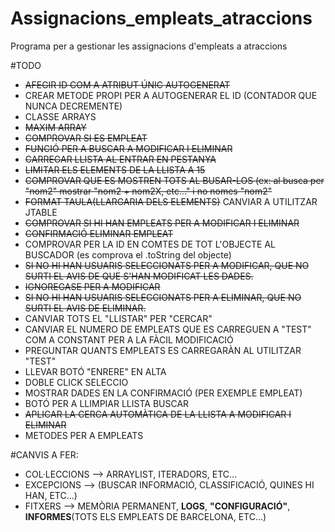 # Assignacions_empleats_atraccions
Programa per a gestionar les assignacions d'empleats a atraccions

#TODO
- ~~AFEGIR ID COM A ATRIBUT ÚNIC AUTOGENERAT~~
- CREAR METODE PROPI PER A AUTOGENERAR EL ID (CONTADOR QUE NUNCA DECREMENTE)
- CLASSE ARRAYS
- ~~MAXIM ARRAY~~
- ~~COMPROVAR SI ES EMPLEAT~~
- ~~FUNCIÓ PER A BUSCAR A MODIFICAR I ELIMINAR~~
- ~~CARREGAR LLISTA AL ENTRAR EN PESTANYA~~
- ~~LIMITAR ELS ELEMENTS DE LA LLISTA A 15~~
- ~~COMPROVAR QUE ES MOSTREN TOTS AL BUSAR-LOS (ex: al busca per "nom2" mostrar "nom2 + nom2X, etc..." i no nomes "nom2"~~
- ~~FORMAT TAULA(LLARGARIA DELS ELEMENTS)~~ CANVIAR A UTILITZAR JTABLE
- ~~COMPROVAR SI HI HAN EMPLEATS PER A MODIFICAR I ELIMINAR~~
- ~~CONFIRMACIÓ ELIMINAR EMPLEAT~~
- COMPROVAR PER LA ID EN COMTES DE TOT L'OBJECTE AL BUSCADOR (es comprova el .toString del objecte)
- ~~SI NO HI HAN USUARIS SELECCIONATS PER A MODIFICAR, QUE NO SURTI EL AVIS DE QUE S'HAN MODIFICAT LES DADES.~~
- ~~IGNOREGASE PER A MODIFICAR~~
- ~~SI NO HI HAN USUARIS SELECCIONATS PER A ELIMINAR, QUE NO SURTI EL AVIS DE ELIMINAR.~~
- CANVIAR TOTS EL "LLISTAR" PER "CERCAR"
- CANVIAR EL NUMERO DE EMPLEATS QUE ES CARREGUEN A "TEST" COM A CONSTANT PER A LA FÀCIL MODIFICACIÓ
- PREGUNTAR QUANTS EMPLEATS ES CARREGARÀN AL UTILITZAR "TEST"
- LLEVAR BOTÓ "ENRERE" EN ALTA
- DOBLE CLICK SELECCIO
- MOSTRAR DADES EN LA CONFIRMACIÓ (PER EXEMPLE EMPLEAT)
- BOTÓ PER A LLIMPIAR LLISTA BUSCAR
- ~~APLICAR LA CERCA AUTOMÀTICA DE LA LLISTA A MODIFICAR I ELIMINAR~~
- METODES PER A EMPLEATS

#CANVIS A FER:
- COL·LECCIONS --> ARRAYLIST, ITERADORS, ETC...
- EXCEPCIONS --> (BUSCAR INFORMACIÓ, CLASSIFICACIÓ, QUINES HI HAN, ETC...)
- FITXERS --> MEMÒRIA PERMANENT, **LOGS**, **"CONFIGURACIÓ"**, **INFORMES**(TOTS ELS EMPLEATS DE BARCELONA, ETC...)
